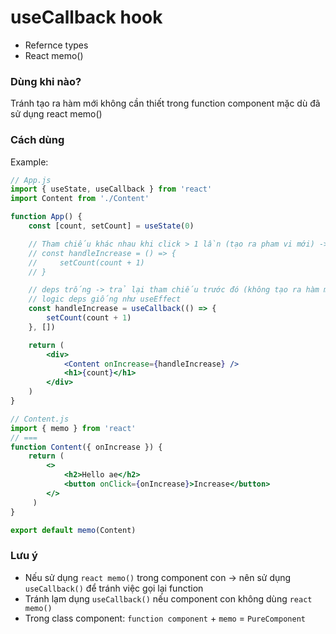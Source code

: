 # useCallback hook
- Refernce types
- React memo()

### Dùng khi nào?
Tránh tạo ra hàm mới không cần thiết trong function component mặc dù đã sử dụng react memo()

### Cách dùng

Example:
```jsx
// App.js
import { useState, useCallback } from 'react'
import Content from './Content'

function App() {
    const [count, setCount] = useState(0)

    // Tham chiếu khác nhau khi click > 1 lần (tạo ra pham vi mới) -> khi react memo so sanh(===) -> false -> vẫn cập nhật lại thằng con
    // const handleIncrease = () => {
    //     setCount(count + 1)
    // }

    // deps trống -> trả lại tham chiếu trước đó (không tạo ra hàm mới)
    // logic deps giống như useEffect
    const handleIncrease = useCallback(() => {
        setCount(count + 1)
    }, [])

    return (
        <div>
            <Content onIncrease={handleIncrease} /> 
            <h1>{count}</h1>
        </div>
    )
}

// Content.js
import { memo } from 'react'
// ===
function Content({ onIncrease }) {
    return ( 
        <>
            <h2>Hello ae</h2>
            <button onClick={onIncrease}>Increase</button>
        </>
     )
}

export default memo(Content)
```

### Lưu ý
- Nếu sử dụng `react memo()` trong component con -> nên sử dụng `useCallback()` để tránh việc gọi lại function
- Tránh lạm dụng `useCallback()` nếu component con không dùng `react memo()`
- Trong class component: `function component` + `memo` = `PureComponent`